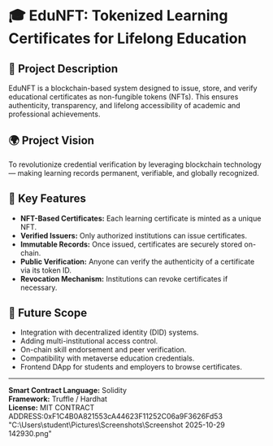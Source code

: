 # 🎓 EduNFT: Tokenized Learning Certificates for Lifelong Education

## 📖 Project Description
EduNFT is a blockchain-based system designed to issue, store, and verify educational certificates as non-fungible tokens (NFTs). This ensures authenticity, transparency, and lifelong accessibility of academic and professional achievements.

## 🌍 Project Vision
To revolutionize credential verification by leveraging blockchain technology — making learning records permanent, verifiable, and globally recognized.

## 🚀 Key Features
- **NFT-Based Certificates:** Each learning certificate is minted as a unique NFT.
- **Verified Issuers:** Only authorized institutions can issue certificates.
- **Immutable Records:** Once issued, certificates are securely stored on-chain.
- **Public Verification:** Anyone can verify the authenticity of a certificate via its token ID.
- **Revocation Mechanism:** Institutions can revoke certificates if necessary.

## 🔮 Future Scope
- Integration with decentralized identity (DID) systems.
- Adding multi-institutional access control.
- On-chain skill endorsement and peer verification.
- Compatibility with metaverse education credentials.
- Frontend DApp for students and employers to browse certificates.

---

**Smart Contract Language:** Solidity  
**Framework:** Truffle / Hardhat  
**License:** MIT
CONTRACT ADDRESS:0xF1C4B0A821553cA44623F11252C06a9F3626Fd53
"C:\Users\student\Pictures\Screenshots\Screenshot 2025-10-29 142930.png"
